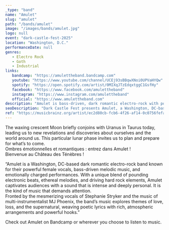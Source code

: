 ```yaml
---
_type: "band"
name: "Amulet"
slug: "amulet"
path: "/bands/amulet"
image: "/images/bands/amulet.jpg"
logo: null
event: "dark-castle-fest-2025"
location: "Washington, D.C."
performanceDate: null
genres:
   - Electro Rock
   - Goth
   - Industrial
links:
   bandcamp: "https://amulettheband.bandcamp.com"
   youtube: "https://www.youtube.com/channel/UCEj93sBBqwXNoi0UPVaHYQw"
   spotify: "https://open.spotify.com/artist/0MIXqJTzEdqxtggC1GsfHy"
   facebook: "https://www.facebook.com/amulettheband"
   instagram: "https://www.instagram.com/amulettheband"
   official: "https://www.amulettheband.com"
description: "Amulet is bass-driven, dark romantic electro-rock with powerful female vocals. With a theatrical performance ranging from high-energy post punk to soulful a cappella movements, to electronic dance beats, Amulet is a ride through the emotional journey that is the dark side of the human experience."
seoDescription: "Dark Castle Fest presents Amulet, a Washington, DC-based dark romantic electro-rock band blending haunting melodies, driving rock, and emotional depth."
ref: "https://musicbrainz.org/artist/ec2d80cb-fcb6-4f26-af14-0c0756fefa91"
---
```


The waxing crescent Moon briefly conjoins with Uranus in Taurus today, leading us to new revelations and discoveries about ourselves and the world around us. This particular lunar phase invites us to plan and prepare for what’s to come.<br />
Ombres émotionnelles et romantiques : entrez dans Amulet !<br />
Bienvenue au Château des Ténèbres !

“Amulet is a Washington, DC-based dark romantic electro-rock band known for their powerful female vocals, bass-driven melodic music, and emotionally charged performances. With a unique blend of pounding electronic beats, ethereal melodies, and driving hard rock elements, Amulet captivates audiences with a sound that is intense and deeply personal. It is the kind of music that demands attention.<br />
Fronted by the mesmerizing vocals of Stephanie Stryker and the music of multi-instrumentalist MJ Phoenix, the band’s music explores themes of love, loss, and the supernatural, weaving poetic lyrics with rich, atmospheric arrangements and powerful hooks.”

Check out Amulet on Bandcamp or wherever you choose to listen to music.
